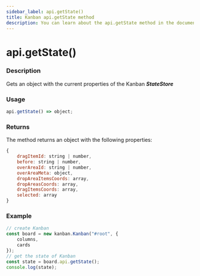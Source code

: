 ```yaml
---
sidebar_label: api.getState()
title: Kanban api.getState method
description: You can learn about the api.getState method in the documentation of the JavaScript Kanban library. Browse developer guides and API reference, try out code examples and live demos.
---
```


# api.getState()

### Description

Gets an object with the current properties of the Kanban ***StateStore***

### Usage

```js
api.getState() => object;
```

### Returns

The method returns an object with the following properties:

```js
{
	dragItemId: string | number,
	before: string | number,
	overAreaId: string | number,
	overAreaMeta: object,
	dropAreaItemsCoords: array,
	dropAreasCoords: array,
	dragItemsCoords: array,
	selected: array
}
```  

### Example

```jsx {7}
// create Kanban
const board = new kanban.Kanban("#root", {
	columns,
	cards
});
// get the state of Kanban
const state = board.api.getState();
console.log(state);
```
